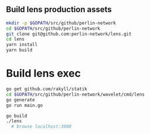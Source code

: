 ## Build lens production assets

```bash
mkdir -p $GOPATH/src/github/perlin-network
cd $GOPATH/src/github/perlin-network
git clone git@github.com:perlin-network/lens.git
cd lens
yarn install
yarn build
```

# Build lens exec

```bash
go get github.com/rakyll/statik
cd $GOPATH/src/github/perlin-network/wavelet/cmd/lens
go generate
go run main.go

go build
./lens
  # browse localhost:3000
```
